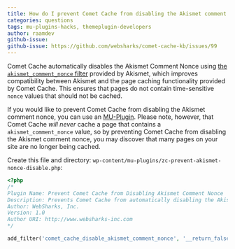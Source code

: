 ```yaml
---
title: How do I prevent Comet Cache from disabling the Akismet comment nonce?
categories: questions
tags: mu-plugins-hacks, themeplugin-developers
author: raamdev
github-issue:
github-issue: https://github.com/websharks/comet-cache-kb/issues/99
---
```


Comet Cache automatically disables the Akismet Comment Nonce using [the `akismet_comment_nonce` filter](https://github.com/git-mirror/wordpress-akismet/blob/2.5.6/akismet.php#L333) provided by Akismet, which improves compatibility between Akismet and the page caching functionality provided by Comet Cache. This ensures that pages do not contain time-sensitive `nonce` values that should not be cached.

If you would like to prevent Comet Cache from disabling the Akismet comment nonce, you can use an [MU-Plugin](http://codex.wordpress.org/Must_Use_Plugins). Please note, however, that Comet Cache _will never_ cache a page that contains a `akismet_comment_nonce` value, so by preventing Comet Cache from disabling the Akismet comment nonce, you may discover that many pages on your site are no longer being cached.

Create this file and directory: `wp-content/mu-plugins/zc-prevent-akismet-nonce-disable.php`:

```php
<?php
/*
Plugin Name: Prevent Comet Cache from Disabling Akismet Comment Nonce
Description: Prevents Comet Cache from automatically disabling the Akismet comment nonce
Author: WebSharks, Inc.
Version: 1.0
Author URI: http://www.websharks-inc.com
*/

add_filter('comet_cache_disable_akismet_comment_nonce', '__return_false');
```
